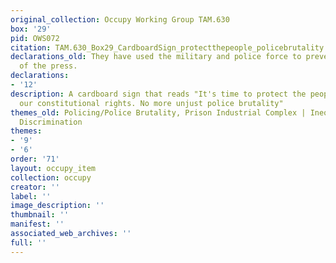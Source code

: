 ```yaml
---
original_collection: Occupy Working Group TAM.630
box: '29'
pid: OWS072
citation: TAM.630_Box29_CardboardSign_protectthepeople_policebrutality
declarations_old: They have used the military and police force to prevent freedom
  of the press.
declarations:
- '12'
description: A cardboard sign that reads "It's time to protect the people! Uphold
  our constitutional rights. No more unjust police brutality"
themes_old: Policing/Police Brutality, Prison Industrial Complex | Inequality and
  Discrimination
themes:
- '9'
- '6'
order: '71'
layout: occupy_item
collection: occupy
creator: ''
label: ''
image_description: ''
thumbnail: ''
manifest: ''
associated_web_archives: ''
full: ''
---
```

